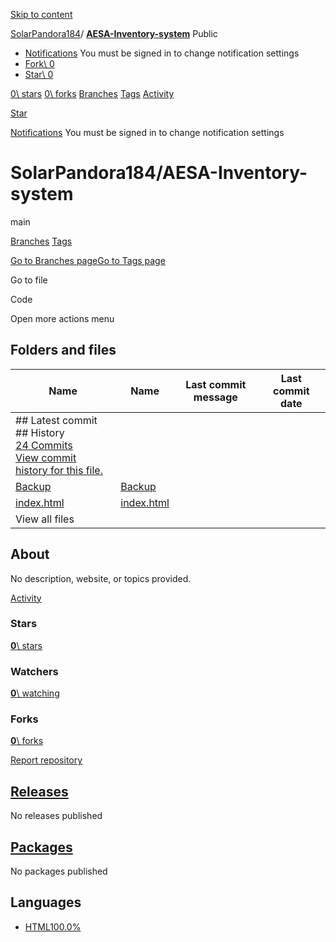 [Skip to content](https://github.com/SolarPandora184/AESA-Inventory-system#start-of-content)

[SolarPandora184](https://github.com/SolarPandora184)/ **[AESA-Inventory-system](https://github.com/SolarPandora184/AESA-Inventory-system)** Public

- [Notifications](https://github.com/login?return_to=%2FSolarPandora184%2FAESA-Inventory-system) You must be signed in to change notification settings
- [Fork\\
0](https://github.com/login?return_to=%2FSolarPandora184%2FAESA-Inventory-system)
- [Star\\
0](https://github.com/login?return_to=%2FSolarPandora184%2FAESA-Inventory-system)


[0\\
stars](https://github.com/SolarPandora184/AESA-Inventory-system/stargazers) [0\\
forks](https://github.com/SolarPandora184/AESA-Inventory-system/forks) [Branches](https://github.com/SolarPandora184/AESA-Inventory-system/branches) [Tags](https://github.com/SolarPandora184/AESA-Inventory-system/tags) [Activity](https://github.com/SolarPandora184/AESA-Inventory-system/activity)

[Star](https://github.com/login?return_to=%2FSolarPandora184%2FAESA-Inventory-system)

[Notifications](https://github.com/login?return_to=%2FSolarPandora184%2FAESA-Inventory-system) You must be signed in to change notification settings

# SolarPandora184/AESA-Inventory-system

main

[Branches](https://github.com/SolarPandora184/AESA-Inventory-system/branches) [Tags](https://github.com/SolarPandora184/AESA-Inventory-system/tags)

[Go to Branches page](https://github.com/SolarPandora184/AESA-Inventory-system/branches)[Go to Tags page](https://github.com/SolarPandora184/AESA-Inventory-system/tags)

Go to file

Code

Open more actions menu

## Folders and files

| Name | Name | Last commit message | Last commit date |
| --- | --- | --- | --- |
| ## Latest commit<br>## History<br>[24 Commits](https://github.com/SolarPandora184/AESA-Inventory-system/commits/main/)<br>[View commit history for this file.](https://github.com/SolarPandora184/AESA-Inventory-system/commits/main/) |
| [Backup](https://github.com/SolarPandora184/AESA-Inventory-system/blob/main/Backup "Backup") | [Backup](https://github.com/SolarPandora184/AESA-Inventory-system/blob/main/Backup "Backup") |  |  |
| [index.html](https://github.com/SolarPandora184/AESA-Inventory-system/blob/main/index.html "index.html") | [index.html](https://github.com/SolarPandora184/AESA-Inventory-system/blob/main/index.html "index.html") |  |  |
| View all files |

## About

No description, website, or topics provided.


[Activity](https://github.com/SolarPandora184/AESA-Inventory-system/activity)

### Stars

[**0**\\
stars](https://github.com/SolarPandora184/AESA-Inventory-system/stargazers)

### Watchers

[**0**\\
watching](https://github.com/SolarPandora184/AESA-Inventory-system/watchers)

### Forks

[**0**\\
forks](https://github.com/SolarPandora184/AESA-Inventory-system/forks)

[Report repository](https://github.com/contact/report-content?content_url=https%3A%2F%2Fgithub.com%2FSolarPandora184%2FAESA-Inventory-system&report=SolarPandora184+%28user%29)

## [Releases](https://github.com/SolarPandora184/AESA-Inventory-system/releases)

No releases published

## [Packages](https://github.com/users/SolarPandora184/packages?repo_name=AESA-Inventory-system)

No packages published

## Languages

- [HTML100.0%](https://github.com/SolarPandora184/AESA-Inventory-system/search?l=html)